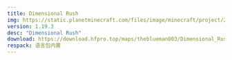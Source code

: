 ```yaml
---
title: Dimensional Rush
img: https://static.planetminecraft.com/files/image/minecraft/project/2023/669/16488825-dimensionalrush-tumbnail_xl.webp
version: 1.19.3
desc: "Dimensional Rush"
download: https://download.hfpro.top/maps/theblueman003/Dimensional_Rush.zip
respack: 语言包内置
---
```

